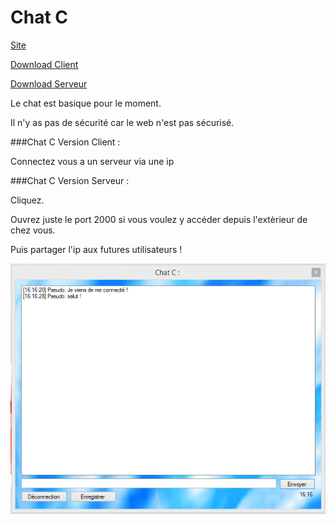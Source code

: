 Chat C
====
[Site](http://cedced19.github.io/chat/)

[Download Client](https://raw.githubusercontent.com/cedced19/ChatC/master/setup/ChatC.exe)

[Download Serveur](https://raw.githubusercontent.com/cedced19/ChatC/master/setup/ServeurChat.exe)


Le chat est basique pour le moment.

Il n'y as pas de sécurité car le web n'est pas sécurisé.

###Chat C Version Client :

Connectez vous a un serveur via une ip

###Chat C Version Serveur :

Cliquez.

Ouvrez juste le port 2000 si vous voulez y accéder depuis l'extèrieur de chez vous.

Puis partager l'ip aux futures utilisateurs !


![](demo.png)

